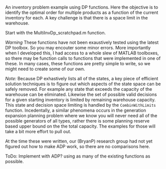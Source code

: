 An inventory problem example using DP functions. Here the objective is to identify the optimal order for multiple products as a function of the current inventory for each. A key challenge is that there is a space limit in the warehouse. 

Start with the MultiInvDp_scratchpad.m function. 

*Warning* These functions have not been exaustively tested using the latest DP toolbox. So you may encouter some minor errors. More importantly when I developed this, I had access to a whole slew of MATLAB toolboxes, so there may be function calls to functions that were implemented in one of these. In many cases, these functions are pretty simple to write, so we might need to create some of our own.

_Note:_ Because DP exhastively lists all of the states, a key piece of efficient solution techniques is to figure out which aspects of the state space can be safely removed. For example any state that exceeds the capacity of the warehouse can be eliminated. Likewise the set of possible valid decisions for a given starting inventory is limited by remaining warehouse capacity. This state and decision space limiting is handled by the `CombinWithLimits` function. Incedentally, a similar phenomena occurs in the generation expansion planning problem where we know you will never need all of the possible generators of all types, rather there is some planning reserve based upper bound on the the total capacity. The examples for those will take a bit more effort to pull out.

At the time these were written, our (BryanP) research group had not yet figured out how to make ADP work, so there are no comparisons here.

ToDo: Implement with ADP? using as many of the existing functions as possible.
